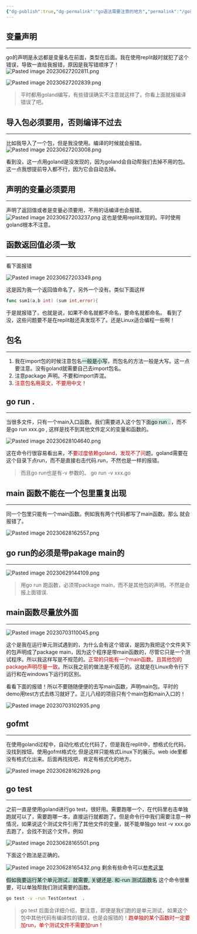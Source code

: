```yaml
---
{"dg-publish":true,"dg-permalink":"go语法需要注意的地方","permalink":"/go语法需要注意的地方/","noteIcon":"","created":"2023-07-03","updated":""}
---
```


## 变量声明
---
go的声明是永远都是变量名在前面，类型在后面。我在使用replit敲时就犯了这个错误，导致一直给我报错，原因是我写错顺序了！
![Pasted image 20230627202811.png](/img/user/Z.image/Go/Pasted%20image%2020230627202811.png)

![Pasted image 20230627202839.png](/img/user/Z.image/Go/Pasted%20image%2020230627202839.png)
> 平时都用goland编写，有些错误确实不注意就这样了。你看上面就报编译错误了吧。

## 导入包必须要用，否则编译不过去
---
比如我导入了一个包，但是我没使用。编译的时候就会报错。
![Pasted image 20230627203008.png](/img/user/Z.image/Go/Pasted%20image%2020230627203008.png)

看到没，这一点用goland是没发现的，因为goland会自动帮我们去掉不用的包。这一点我想提前导入都不行，因为它会自动去掉。

## 声明的变量必须要用
---
声明了返回值或者是变量必须要用，不用的话编译也会报错。
![Pasted image 20230627203237.png](/img/user/Z.image/Go/Pasted%20image%2020230627203237.png)
这也是使用replit发现的。平时使用goland根本不注意。

## 函数返回值必须一致
---
看下面报错

![Pasted image 20230627203349.png](/img/user/Z.image/Go/Pasted%20image%2020230627203349.png)

这是因为我一个返回值命名了，另外一个没有。类似下面这样
```go
func sum1(a,b int) (sum int,error){
```
于是就报错了，也就是说，如果不命名就都不命名，要命名就都命名。
看到了没，这些问题要不是在replit敲还真发现不了。还是Linux适合编程一些啊！

## 包名
---
1. 我在import包的时候注意包名<span style="background:rgba(3, 135, 102, 0.2)">一般是小写</span>，而包名的方法一般是大写。这一点要注意。没有goland就需要自己去import包名。
2. 注意package 声明。不要和import弄混。
3. <font color="#c00000">注意包名用英文，不要用中文</font>！

## go run .
---
当很多文件，只有一个main入口函数。我们需要进入这个包下面<span style="background:rgba(3, 135, 102, 0.2)">go run . </span>，而不是go run xxx.go , 这样是找不到其他文件定义的变量和函数的。

![Pasted image 20230628104640.png](/img/user/Z.image/Go/Pasted%20image%2020230628104640.png)

这在命令行很容易看出来，不<font color="#c00000">要过度依赖goland，发现不了问</font>题。goland需要在这个目录下点run，而不是直接右击代码.run，不然也是一样的报错。

> 而且go run也是有-v 参数的。 go run -v xxx.go

## main 函数不能在一个包里重复出现
---
同一个包里只能有一个main函数。例如我有两个代码都写了main函数。那么
就会报错了。

![Pasted image 20230628162557.png](/img/user/Z.image/Go/Pasted%20image%2020230628162557.png)

## go run的必须是带pakage main的
---

![Pasted image 20230629144109.png](/img/user/Z.image/Go/Pasted%20image%2020230629144109.png)


>用go run 跑函数，必须带package main，而不是其他包的声明。不然是会报上面错误.

## main函数尽量放外面
---

![Pasted image 20230703110045.png](/img/user/Z.image/Go/Pasted%20image%2020230703110045.png)


这个是我在运行单元测试遇到的，为什么会有这个错误，是因为我把这个文件夹下的包声明成了package main，因为这个程序是带main函数的，尽管它只是一个测试程序。所以我这样写是不规范的。<font color="#c00000">正常的只能有一个main函数。且其他包的package声明尽量一致</font>。所以我之前的做法是不规范的。这就是在Linux命令行下运行和在windows下运行的区别。

看看下面的报错！所以不要随随便便的去写main函数，声明main包。平时的demo用test方式去练习就好了。正儿八经的项目只有个main包和main入口的！

![Pasted image 20230703102935.png](/img/user/Z.image/Go/Pasted%20image%2020230703102935.png)

## gofmt
---
在使用goland过程中，自动化格式化代码了，但是我在replit中，想格式化代码，没找到按钮。使用gofmt格式化 但是这样只能格式Linux下的展示。web ide里都没有格式化出来。后面再找找吧，肯定有格式化的地方。

![Pasted image 20230628162926.png](/img/user/Z.image/Go/Pasted%20image%2020230628162926.png)


## go test
---
之前一直是使用goland进行go test，很好用。需要跑哪一个，在代码里右击单独跑就可以了，需要跑哪一本，直接运行就都跑了。但是命令行中我们需要注意一种情况，如果说这个测试文件引用了其他文件的变量，就不能单独go test -v xxx.go去跑了，会找不到这个文件。例如

![Pasted image 20230628165501.png](/img/user/Z.image/Go/Pasted%20image%2020230628165501.png)

下面这个跑法是正确的。

![Pasted image 20230628165432.png](/img/user/Z.image/Go/Pasted%20image%2020230628165432.png)
剩余有些命令可以[参考这里](http://c.biancheng.net/view/124.html)

<span style="background:rgba(3, 135, 102, 0.2)">假如我要运行某个单元测试，就需要,  关键还是. 和-run 测试函数名</span>  这个命令很重要，可以单独帮我们测试需要的函数。
```bash
go test -v -run TestContext  .
```

> go test 后面会详细介绍，要注意，即便是我们跑的是单元测试，如果这个包中其他代码有编译性的错误，也是会报错的！<font color="#c00000">跑单独的某个函数时一定要加run，单个测试文件不需要加run！</font>


